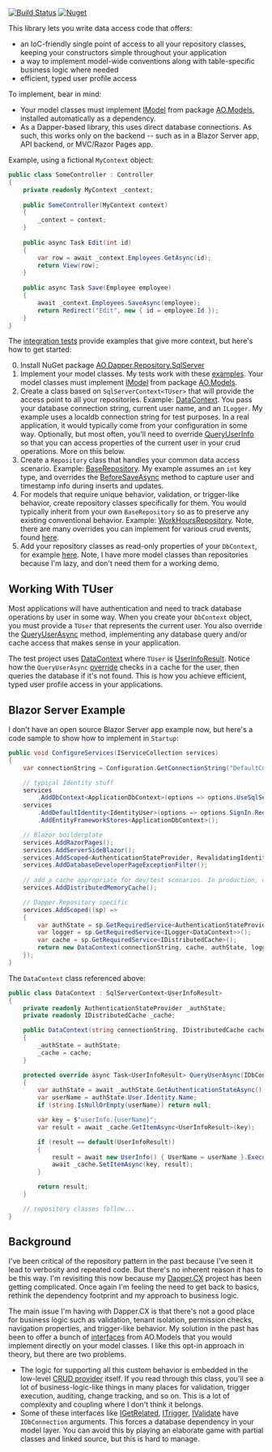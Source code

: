 [![Build Status](https://ci.appveyor.com/api/projects/status/3opr5fvqudspcioh?svg=true)](https://ci.appveyor.com/project/adamosoftware/dapper-repository)
[![Nuget](https://img.shields.io/nuget/v/AO.Dapper.Repository.SqlServer)](https://www.nuget.org/packages/AO.Dapper.Repository.SqlServer/)

This library lets you write data access code that offers:
- an IoC-friendly single point of access to all your repository classes, keeping your constructors simple throughout your application
- a way to implement model-wide conventions along with table-specific business logic where needed
- efficient, typed user profile access

To implement, bear in mind:
- Your model classes must implement [IModel](https://github.com/adamfoneil/Models/blob/master/Models/Interfaces/IModel.cs) from package [AO.Models](https://www.nuget.org/packages/AO.Models), installed automatically as a dependency.
- As a Dapper-based library, this uses direct database connections. As such, this works only on the backend -- such as in a Blazor Server app, API backend, or MVC/Razor Pages app.

Example, using a fictional `MyContext` object:

```csharp
public class SomeController : Controller
{
    private readonly MyContext _context;
    
    public SomeController(MyContext context)
    {
        _context = context;
    }
    
    public async Task Edit(int id)
    {
        var row = await _context.Employees.GetAsync(id);
        return View(row);
    }
    
    public async Task Save(Employee employee)
    {
        await _context.Employees.SaveAsync(employee);
        return Redirect("Edit", new { id = employee.Id });
    }
}
```
The [integration tests](https://github.com/adamfoneil/Dapper.Repository/blob/master/Dapper.Repository.Test/Tests/SqlServerIntegration.cs) provide examples that give more context, but here's how to get started:

0. Install NuGet package [AO.Dapper.Repository.SqlServer](https://www.nuget.org/packages/AO.Dapper.Repository.SqlServer/)
1. Implement your model classes. My tests work with these [examples](https://github.com/adamfoneil/Dapper.Repository/tree/master/Dapper.Repository.Test.Models). Your model classes must implement [IModel](https://github.com/adamfoneil/Models/blob/master/Models/Interfaces/IModel.cs) from package [AO.Models](https://www.nuget.org/packages/AO.Models).
2. Create a class based on `SqlServerContext<TUser>` that will provide the access point to all your repositories. Example: [DataContext](https://github.com/adamfoneil/Dapper.Repository/blob/master/Dapper.Repository.Test/Contexts/DataContext.cs). You pass your database connection string, current user name, and an `ILogger`. My example uses a localdb connection string for test purposes. In a real application, it would typically come from your configuration in some way. Optionally, but most often, you'll need to override [QueryUserInfo](https://github.com/adamfoneil/Dapper.Repository/blob/master/Dapper.Repository.Test/Contexts/DataContext.cs#L39) so that you can access properties of the current user in your crud operations. More on this below.
3. Create a `Repository` class that handles your common data access scenario. Example: [BaseRepository](https://github.com/adamfoneil/Dapper.Repository/blob/master/Dapper.Repository.Test/Repositories/BaseRepository.cs). My example assumes an `int` key type, and overrides the [BeforeSaveAsync](https://github.com/adamfoneil/Dapper.Repository/blob/master/Dapper.Repository/Repository_virtuals.cs#L41) method to capture user and timestamp info during inserts and updates.
4. For models that require unique behavior, validation, or trigger-like behavior, create repository classes specifically for them. You would typically inherit from your own `BaseRepository` so as to preserve any existing conventional behavior. Example: [WorkHoursRepository](https://github.com/adamfoneil/Dapper.Repository/blob/master/Dapper.Repository.Test/Repositories/WorkHoursRepository.cs). Note, there are many overrides you can implement for various crud events, found [here](https://github.com/adamfoneil/Dapper.Repository/blob/master/Dapper.Repository/Repository_virtuals.cs).
5. Add your repository classes as read-only properties of your `DbContext`, for example [here](https://github.com/adamfoneil/Dapper.Repository/blob/master/Dapper.Repository.Test/Contexts/DataContext.cs#L71-L80). Note, I have more model classes than repositories because I'm lazy, and don't need them for a working demo.

## Working With TUser
Most applications will have authentication and need to track database operations by user in some way. When you create your `DbContext` object, you must provide a `TUser` that represents the current user. You also override the [QueryUserAsync](https://github.com/adamfoneil/Dapper.Repository/blob/master/Dapper.Repository/DbContext.cs#L48) method, implementing any database query and/or cache access that makes sense in your application.

The test project uses [DataContext](https://github.com/adamfoneil/Dapper.Repository/blob/master/Dapper.Repository.Test/Contexts/DataContext.cs) where `TUser` is [UserInfoResult](https://github.com/adamfoneil/Dapper.Repository/blob/master/Dapper.Repository.Test/Queries/UserInfo.cs#L10). Notice how the `QueryUserAsync` [override](https://github.com/adamfoneil/Dapper.Repository/blob/master/Dapper.Repository.Test/Contexts/DataContext.cs#L39) checks in a cache for the user, then queries the database if it's not found. This is how you achieve efficient, typed user profile access in your applications.

## Blazor Server Example
I don't have an open source Blazor Server app example now, but here's a code sample to show how to implement in `Startup`:

```csharp
public void ConfigureServices(IServiceCollection services)
{
    var connectionString = Configuration.GetConnectionString("DefaultConnection");

    // typical Identity stuff
    services
        .AddDbContext<ApplicationDbContext>(options => options.UseSqlServer(connectionString));
    services
        .AddDefaultIdentity<IdentityUser>(options => options.SignIn.RequireConfirmedAccount = true)
        .AddEntityFrameworkStores<ApplicationDbContext>();                

    // Blazor boilderplate
    services.AddRazorPages();
    services.AddServerSideBlazor();
    services.AddScoped<AuthenticationStateProvider, RevalidatingIdentityAuthenticationStateProvider<IdentityUser>>();
    services.AddDatabaseDeveloperPageExceptionFilter();
    
    // add a cache appropriate for dev/test scenarios. In production, consider something truly distributed
    services.AddDistributedMemoryCache();

    // Dapper.Repository specific
    services.AddScoped((sp) =>
    {
        var authState = sp.GetRequiredService<AuthenticationStateProvider>();                
        var logger = sp.GetRequiredService<ILogger<DataContext>>();
        var cache = sp.GetRequiredService<IDistributedCache>();
        return new DataContext(connectionString, cache, authState, logger);
    });
}
```
The `DataContext` class referenced above:

```csharp
public class DataContext : SqlServerContext<UserInfoResult>
{
    private readonly AuthenticationStateProvider _authState;
    private readonly IDistributedCache _cache;

    public DataContext(string connectionString, IDistributedCache cache, AuthenticationStateProvider authState, ILogger logger)  : base(connectionString, logger)
    {
        _authState = authState;
        _cache = cache;
    }

    protected override async Task<UserInfoResult> QueryUserAsync(IDbConnection connection)
    {
        var authState = await _authState.GetAuthenticationStateAsync();
        var userName = authState.User.Identity.Name;
        if (string.IsNullOrEmpty(userName)) return null;

        var key = $"userInfo.{userName}";
        var result = await _cache.GetItemAsync<UserInfoResult>(key);

        if (result == default(UserInfoResult))
        {
            result = await new UserInfo() { UserName = userName }.ExecuteSingleOrDefaultAsync(connection);
            await _cache.SetItemAsync(key, result);
        }

        return result;
    }

    // repository classes follow...
}
```

## Background
I've been critical of the repository pattern in the past because I've seen it lead to verbosity and repeated code. But there's no inherent reason it has to be this way. I'm revisiting this now because my [Dapper.CX](https://github.com/adamfoneil/Dapper.CX) project has been getting complicated. Once again I'm feeling the need to get back to basics, rethink the dependency footprint and my approach to business logic.

The main issue I'm having with Dapper.CX is that there's not a good place for business logic such as validation, tenant isolation, permission checks, navigation properties, and trigger-like behavior. My solution in the past has been to offer a bunch of [interfaces](https://github.com/adamfoneil/Models/tree/master/Models/Interfaces) from AO.Models that you would implement directly on your model classes. I like this opt-in approach in theory, but there are two problems.

- The logic for supporting all this custom behavior is embedded in the low-level [CRUD provider](https://github.com/adamfoneil/Dapper.CX/blob/master/Dapper.CX.Base/Abstract/SqlCrudProvider.cs) itself. If you read through this class, you'll see a lot of business-logic-like things in many places for validation, trigger execution, auditing, change tracking, and so on. This is a lot of complexity and coupling where I don't think it belongs.
- Some of these interfaces like [IGetRelated](https://github.com/adamfoneil/Models/blob/master/Models/Interfaces/IGetRelated.cs), [ITrigger](https://github.com/adamfoneil/Models/blob/master/Models/Interfaces/ITrigger.cs), [IValidate](https://github.com/adamfoneil/Models/blob/master/Models/Interfaces/IValidate.cs) have `IDbConnection` arguments. This forces a database dependency in your model layer. You can avoid this by playing an elaborate game with partial classes and linked source, but this is hard to manage.
